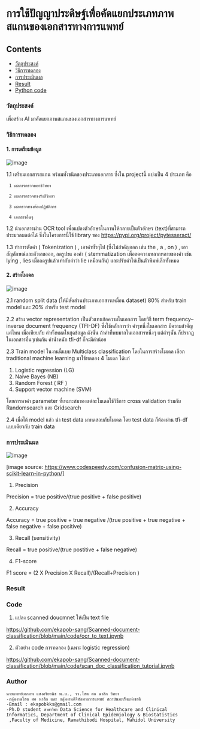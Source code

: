 # การใช้ปัญญาประดิษฐ์เพื่อคัดแยกประเภทภาพสแกนของเอกสารทางการแพทย์
## Contents
* [วัตถุประสงค์](#วัตถุประสงค์)
* [วิธีการทดลอง](#วิธีการทดลอง)
* [การประเมินผล](#การประเมินผล)
* [Result](#result)
* [Python code](#code)
### **วัตถุประสงค์**

เพื่อสร้าง AI มาคัดแยกภาพสแกนของเอกสารทางการแพทย์ 

### **วิธีการทดลอง**

#### 1. การเตรียมข้อมูล 
![image](https://user-images.githubusercontent.com/76510467/177020796-13066aeb-5755-4b79-bda8-11ba07d1ee51.png)

  1.1 เตรียมเอกสารสแกน พร้อมทั้งชนิดของประเภทเอกสาร ซึ่งใน projectนี้ แบ่งเป็น 4 ประเภท คือ 
  
     1 ผลการตรวจพยาธิวิทยา 
     
     2 ผลการตรวจทางรังสีวิทยา 
     
     3 ผลตรวจทางห้องปฎิบัติการ  
     
     4 เอกสารอื่นๆ
     
  1.2 นำเอกสารผ่าน OCR tool เพื่อแปลงตัวอักษรในภาพให้กลายเป็นตัวอักษร (text)ที่สามารถประมวลผลต่อได้ ซึ่งในโครงการนี้ใช้ library ของ https://pypi.org/project/pytesseract/ 
  
  1.3 ทำการตัดคำ ( Tokenization ) , เอาคำทั่วๆไป (ซึ่งไม่สำคัญออก เช่น the , a , on ) , เอาสัญลักษณ์และตัวเลขออก, ลดรูปขแ
องคำ ( stemmatization เพื่อลดความหลากหลายของคำ เช่น lying , lies เมื่อลดรูปแล้วเท่ากับคำว่า lie เหมือนกัน) และปรับคำให้เป็นตัวพิมพ์เล็กทั้งหมด 

#### 2. สร้างโมเดล
![image](https://user-images.githubusercontent.com/76510467/177083543-818ffb46-3f66-4043-b0ec-4b302c34aa8a.png)

 2.1 random split data (ให้มีสัดส่วนประเภทเอกสารเหมื่อน dataset) 80% สำหรับ train model และ 20% สำหรับ test model
 
 2.2 สร้าง vector representation เป็นตัวแทนข้อความในเอกสาร  โดยวิธี term frequency–inverse document frequency (TFI-DF) ซึ่งใช้หลักการว่า คำๆหนึ่งในเอกสาร มีความสำคัญแค่ไหน เมื่อเทียบกับ 
     คำทั้งหมดในชุดข้อมูล ดังนั้น ถ้าคำที่พบมากในเอกสารหนึ่งๆ แต่คำๆนั้น ก็ปรากฏในเอกสารอื่นๆเช่นกัน ค่าน้ำหนัก tfi-df ก็จะมีค่าน้อย
     
 2.3 Train model ในงานนี้แบบ Multiclass classification   โดยในการสร้างโมเดล เลือก traditional machine learning มาใช้ทดลอง 4 โมเดล ได้แก่ 
   1) Logistic regression (LG)
   2) Naive Bayes (NB)
   3) Random Forest ( RF )
   4) Support vector machine (SVM)
   
 โดยการหาค่า parameter ที่เหมาะสมของแต่ละโมเดลใช้วิธีการ cross validation ร่วมกับ Randomsearch และ Gridsearch
 
 2.4 เมื่อได้ model แล้ว นำ test data มาทดสอบกับโมเดล โดย test data ก็ต้องผ่าน tfi-df แบบเดียวกับ train data 
 
 ### **การประเมินผล**
 ![image](https://user-images.githubusercontent.com/76510467/177254476-10f9e992-8764-4cfe-970c-6cb24a526a57.png)

[image source: https://www.codespeedy.com/confusion-matrix-using-scikit-learn-in-python/]

1. Precision

Precision = true positive/(true positive + false positive)

2. Accuracy

Accuracy = true positive + true negative /(true positive + true negative + false negative + false positive)

3. Recall (sensitivity)

Recall =  true positive/(true postitive + false negative)

4. F1-score
 
F1 score = (2 X Precision X Recall)/(Recall+Precision  )

### **Result**

   
### **Code**

1. แปลง scanned doucmnet ให้เป็น text file

https://github.com/ekapob-sang/Scanned-document-classification/blob/main/code/ocr_to_text.ipynb

2. ตัวอย่าง code การทดลอง (เฉพาะ logistic regression)

https://github.com/ekapob-sang/Scanned-document-classification/blob/main/code/scan_doc_classification_tutorial.ipynb





### Author
	นายแพทย์เอกภพ แสงอริยวนิช พ.บ., วว.โสต ศอ นาสิก วิทยา
	-กลุ่มงานโสต ศอ นาสิก และ กลุ่มงานดิจิทัลทางการแพทย์ สถาบันมะเร็งแห่งชาติ 
	-Email : ekapobkks@gmail.com
	-Ph.D student สาขาวิชา Data Science for Healthcare and Clinical Informatics, Department of Clinical Epidemiology & Biostatistics
	 ,Faculty of Medicine, Ramathibodi Hospital, Mahidol University

 


